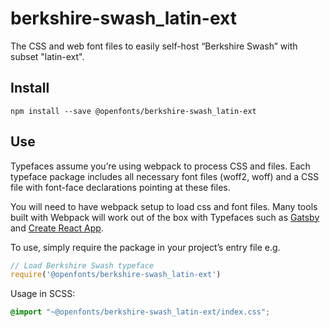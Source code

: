 
# berkshire-swash_latin-ext

The CSS and web font files to easily self-host “Berkshire Swash” with subset "latin-ext".

## Install

`npm install --save @openfonts/berkshire-swash_latin-ext`

## Use

Typefaces assume you’re using webpack to process CSS and files. Each typeface
package includes all necessary font files (woff2, woff) and a CSS file with
font-face declarations pointing at these files.

You will need to have webpack setup to load css and font files. Many tools built
with Webpack will work out of the box with Typefaces such as [Gatsby](https://github.com/gatsbyjs/gatsby)
and [Create React App](https://github.com/facebookincubator/create-react-app).

To use, simply require the package in your project’s entry file e.g.

```javascript
// Load Berkshire Swash typeface
require('@openfonts/berkshire-swash_latin-ext')
```

Usage in SCSS:
```scss
@import "~@openfonts/berkshire-swash_latin-ext/index.css";
```
